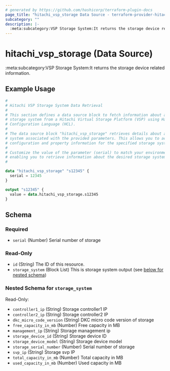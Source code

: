 ```yaml
---
# generated by https://github.com/hashicorp/terraform-plugin-docs
page_title: "hitachi_vsp_storage Data Source - terraform-provider-hitachi"
subcategory: ""
description: |-
  :meta:subcategory:VSP Storage System:It returns the storage device related information.
---
```


# hitachi_vsp_storage (Data Source)

:meta:subcategory:VSP Storage System:It returns the storage device related information.

## Example Usage

```terraform
#
# Hitachi VSP Storage System Data Retrieval
#
# This section defines a data source block to fetch information about a specific
# storage system from a Hitachi Virtual Storage Platform (VSP) using HashiCorp
# Configuration Language (HCL).
#
# The data source block "hitachi_vsp_storage" retrieves details about a storage
# system associated with the provided parameters. This allows you to access
# configuration and property information for the specified storage system.
#
# Customize the value of the parameter (serial) to match your environment,
# enabling you to retrieve information about the desired storage system.
#

data "hitachi_vsp_storage" "s12345" {
  serial = 12345
}

output "s12345" {
  value = data.hitachi_vsp_storage.s12345
}
```

<!-- schema generated by tfplugindocs -->
## Schema

### Required

- `serial` (Number) Serial number of storage

### Read-Only

- `id` (String) The ID of this resource.
- `storage_system` (Block List) This is storage system output (see [below for nested schema](#nestedblock--storage_system))

<a id="nestedblock--storage_system"></a>
### Nested Schema for `storage_system`

Read-Only:

- `controller1_ip` (String) Storage controller1 IP
- `controller2_ip` (String) Storage controller2 IP
- `dkc_micro_code_version` (String) DKC micro code version of storage
- `free_capacity_in_mb` (Number) Free capacity in MB
- `management_ip` (String) Storage management ip
- `storage_device_id` (String) Storage device ID
- `storage_device_model` (String) Storage device model
- `storage_serial_number` (Number) Serial number of storage
- `svp_ip` (String) Storage svp IP
- `total_capacity_in_mb` (Number) Total capacity in MB
- `used_capacity_in_mb` (Number) Used capacity in MB


